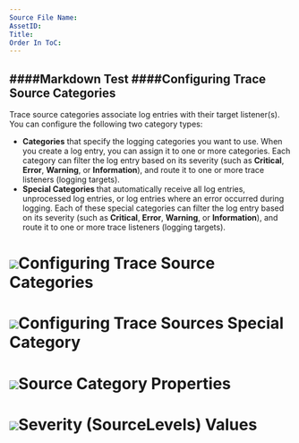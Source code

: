 ```yaml
---
Source File Name:
AssetID:
Title:
Order In ToC:
---
```


####Markdown Test
####Configuring Trace Source Categories
----------
  Trace source categories associate log entries with their target listener(s). You can configure the following two category types:
+ <b>Categories</b> that specify the logging categories you want to use. When you create a log entry, you can assign it to one or more categories. Each category can filter the log entry based on its severity (such as <b>Critical</b>, <b>Error</b>, <b>Warning</b>, or <b>Information</b>), and route it to one or more trace listeners (logging targets).
+ <b>Special Categories </b>that automatically receive all log entries, unprocessed log entries, or log entries where an error occurred during logging.  Each of these special categories can filter the log entry based on its severity (such as <b>Critical</b>, <b>Error</b>, <b>Warning</b>, or <b>Information</b>), and route it to one or more trace listeners (logging targets).
<h1 class="heading" xmlns:dt="uuid:C2F41010-65B3-11d1-A29F-00AA00C14882" xmlns:xlink="http://www.w3.org/1999/xlink" xmlns:MSHelp="http://msdn.microsoft.com/mshelp"><span onclick="ExpandCollapse(sectionToggle0)" style="cursor:default;" onkeypress="ExpandCollapse_CheckKey(sectionToggle0)" tabindex="0"><img id="sectionToggle0" onload="OnLoadImage()" class="toggle" name="toggleSwitch" src="../local/exp.gif" />Configuring Trace Source Categories</span></h1><div id="sectionSection0" class="section" name="collapseableSection" style="display: none;" xmlns:dt="uuid:C2F41010-65B3-11d1-A29F-00AA00C14882" xmlns:xlink="http://www.w3.org/1999/xlink" xmlns:MSHelp="http://msdn.microsoft.com/mshelp">The next procedure describes how to assign log entries to categories by using the configuration tool. 
<a name="config_categorysources" href="#"><span /></a>
**To configure Categories**

1. Add a category by clicking the plus sign icon in the <b>Categories</b> pane and clicking <b>Add Category</b>. A new category is added to the configuration with its properties displayed. If a category's properties are not visible, click the expander arrow for the category you want to configure. 
2. (Optional) In the properties pane, edit the name of the category. 
3. Click the <b>Minimum Severity</b> property and select the severity level of the events that will be assigned to this category. For information about the source level values, see the tables that follow this procedure. 
4. Click the <b>Auto Flush</b> property and select <b>True</b> if you want the listener to flush its data to the target after each new entry is written to this source. Select <b>False</b> if you want to flush the entries in your code only when required.
5. To add a logging target listener, click the <b>Listeners</b> property's plus icon and select a listener from the drop-down list.
6. To remove a listener from the list, click the cross icon. You can also make a new selection from the drop-down list for an existing listener to change the contents of the list.
7. Repeat the procedure for each category you require.
</div><h1 class="heading" xmlns:dt="uuid:C2F41010-65B3-11d1-A29F-00AA00C14882" xmlns:xlink="http://www.w3.org/1999/xlink" xmlns:MSHelp="http://msdn.microsoft.com/mshelp"><span onclick="ExpandCollapse(sectionToggle1)" style="cursor:default;" onkeypress="ExpandCollapse_CheckKey(sectionToggle1)" tabindex="0"><img id="sectionToggle1" onload="OnLoadImage()" class="toggle" name="toggleSwitch" src="../local/exp.gif" />Configuring Trace Sources Special Category</span></h1><div id="sectionSection1" class="section" name="collapseableSection" style="display: none;" xmlns:dt="uuid:C2F41010-65B3-11d1-A29F-00AA00C14882" xmlns:xlink="http://www.w3.org/1999/xlink" xmlns:MSHelp="http://msdn.microsoft.com/mshelp">The next procedure describes how to configure the special categories. The <b>Logging Errors &amp; Warnings</b> special category receives log entries for errors and warnings that occur during the logging process. The <b>Unprocessed Category</b> special category receives all log entries that are not processed by a source category (such as entries that specify a category that is not configured). The <b>All Events</b> special category receives all log entries.
<a name="config_specialtraces" href="#"><span /></a>
**To configure Special Categories**

1. In the <b>Special Categories</b> section, click the special source category you want to configure. 
2. (Optional) In the properties pane, type the name of the category. 
3.  (Optional) Set the <b>Minimum Severity</b> property. For information about the <b>SourceLevels</b> property values, see tables that follow this procedure.
4. Click the <b>Auto Flush</b> property and select <b>True</b> if you want the listener to flush its data to the target after each new entry is written to this source. Select <b>False</b> if you want to flush the entries in your code only when required.
5. To add a logging target listener, click the <b>Listeners</b> property's plus icon and select a listener from the drop-down list.
6. To remove a listener from the list, click the delete(x) icon. You can also make a new selection from the drop-down list for an existing listener to change the contents of the list.
7. Repeat the procedure for each special category source you wish to configure.
<div class="alert"><table width="100%" cellspacing="0" cellpadding="0"><tr><th align="left"><img class="note" src="../local/note.gif" />Note:</th></tr><tr><td>If an error occurs when the block writes to a special trace source, there is no error reported and the original log message is discarded.</td></tr></table><p /></div></div><h1 class="heading" xmlns:dt="uuid:C2F41010-65B3-11d1-A29F-00AA00C14882" xmlns:xlink="http://www.w3.org/1999/xlink" xmlns:MSHelp="http://msdn.microsoft.com/mshelp"><span onclick="ExpandCollapse(sectionToggle2)" style="cursor:default;" onkeypress="ExpandCollapse_CheckKey(sectionToggle2)" tabindex="0"><img id="sectionToggle2" onload="OnLoadImage()" class="toggle" name="toggleSwitch" src="../local/exp.gif" />Source Category Properties</span></h1><div id="sectionSection2" class="section" name="collapseableSection" style="display: none;" xmlns:dt="uuid:C2F41010-65B3-11d1-A29F-00AA00C14882" xmlns:xlink="http://www.w3.org/1999/xlink" xmlns:MSHelp="http://msdn.microsoft.com/mshelp"><a name="props_categorysources" href="#"><span /></a>The following table lists the <b>Category Source</b> properties.
<table><tr><th><p><b>Property</b></p></th><th><p><b>Description</b></p></th></tr><tr><td><p><b>Name</b></p></td><td><p>The name of the category. The default is <b>Category Source</b>.</p></td></tr><tr><td><p><b>Minimum Severity</b></p></td><td><p>Possible values are <b>ActivityTracing</b>, <b>All</b>, <b>Critical</b>, <b>Error</b>, <b>Information</b>, <b>Off</b>, <b>Verbose</b>, and <b>Warning</b>. The default is <b>All</b>. See the following table for more information. Represented by the <b>filter </b>element in an XML file. See <hlink xlink:type="simple" xlink:show="new" xlink:actuate="onRequest" xlink:href="9301547d-44c4-490c-91a0-b63e86e4b6a2.html#switchlevel">SourceLevels</hlink>.</p></td></tr><tr><td><p><b>Auto Flush</b></p></td><td><p>Specifies whether the listener will flush its data to the target after every new entry is written to this source. The default value is <b>True</b>. When set to <b>False</b>, code can flush the entries when required. Note that it is your responsibility to ensure that all entries are flushed to the target, especially if an exception or failure occurs in the application. Otherwise, you will lose any cached logging information not yet written to the target.</p></td></tr><tr><td><p><b>Listeners</b></p></td><td><p>The name of the trace listeners that receive log entries and write them to the appropriate destinations.</p></td></tr></table> table copy-of
  </div><h1 class="heading" xmlns:dt="uuid:C2F41010-65B3-11d1-A29F-00AA00C14882" xmlns:xlink="http://www.w3.org/1999/xlink" xmlns:MSHelp="http://msdn.microsoft.com/mshelp"><span onclick="ExpandCollapse(sectionToggle3)" style="cursor:default;" onkeypress="ExpandCollapse_CheckKey(sectionToggle3)" tabindex="0"><img id="sectionToggle3" onload="OnLoadImage()" class="toggle" name="toggleSwitch" src="../local/exp.gif" />Severity (SourceLevels) Values</span></h1><div id="sectionSection3" class="section" name="collapseableSection" style="display: none;" xmlns:dt="uuid:C2F41010-65B3-11d1-A29F-00AA00C14882" xmlns:xlink="http://www.w3.org/1999/xlink" xmlns:MSHelp="http://msdn.microsoft.com/mshelp"><a name="switchlevel" href="#"><span /></a>The following table lists the possible values for the severity property of a category or a trace listener. 
<table><tr><th><p><b>Value</b></p></th><th><p><b>Description</b></p></th></tr><tr><td><p><b>ActivityTracing</b></p></td><td><p>Allows the <b>Stop</b>, <b>Start</b>, <b>Suspend</b>, <b>Transfer</b>, and <b>Resume</b> events through. </p></td></tr><tr><td><p><b>All</b></p></td><td><p>Allows all events through.</p></td></tr><tr><td><p><b>Critical</b></p></td><td><p>Allows only <b>Critical</b> events through. A critical event is a fatal error or application crash.</p></td></tr><tr><td><p><b>Error</b></p></td><td><p>Allows <b>Critical</b> and <b>Error</b> events through. An <b>Error</b> event is a recoverable error.</p></td></tr><tr><td><p><b>Information</b></p></td><td><p>Allows <b>Critical</b>, <b>Error</b>, <b>Warning</b>, and <b>Information</b> events through. An information event is an informational message.</p></td></tr><tr><td><p><b>Off</b></p></td><td><p>Does not allow any events through.</p></td></tr><tr><td><p><b>Verbose</b></p></td><td><p>Allows <b>Critical</b>, <b>Error</b>, <b>Warning</b>, <b>Information</b>, and <b>Verbose</b> events through. A <b>Verbose</b> event is a debugging trace.</p></td></tr><tr><td><p><b>Warning</b></p></td><td><p>Allows <b>Critical</b>, <b>Error</b>, and <b>Warning</b> events through. A <b>Warning</b> event can indicate both critical and non-critical issues.</p></td></tr></table> table copy-of
    
</div>
